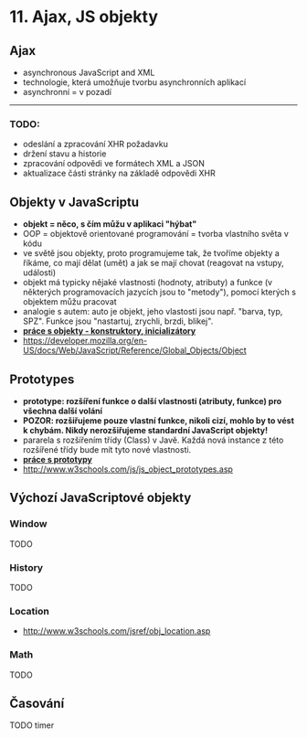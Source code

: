 # 11. Ajax, JS objekty

## Ajax

* asynchronous JavaScript and XML
* technologie, která umožňuje tvorbu asynchronních aplikací
* asynchronní = v pozadí




---

### TODO:
- odeslání a zpracování XHR požadavku
- držení stavu a historie
- zpracování odpovědi ve formátech XML a JSON
- aktualizace části stránky na základě odpovědi XHR




## Objekty v JavaScriptu

* **objekt = něco, s čím můžu v aplikaci "hýbat"**
* OOP = objektově orientované programování = tvorba vlastního světa v kódu
* ve světě jsou objekty, proto programujeme tak, že tvoříme objekty a říkáme, co mají dělat (umět) a jak se mají chovat (reagovat na vstupy, události)
* objekt má typicky nějaké vlastnosti (hodnoty, atributy) a funkce (v některých programovacích jazycích jsou to "metody"), pomocí kterých s objektem můžu pracovat
* analogie s autem: auto je objekt, jeho vlastosti jsou např. "barva, typ, SPZ". Funkce jsou "nastartuj, zrychli, brzdi, blikej".
* **[práce s objekty - konstruktory, inicializátory](./11-js-objects.html)**
* https://developer.mozilla.org/en-US/docs/Web/JavaScript/Reference/Global_Objects/Object


## Prototypes

* **prototype: rozšíření funkce o další vlastnosti (atributy, funkce) pro všechna další volání**
* **POZOR: rozšiřujeme pouze vlastní funkce, nikoli cizí, mohlo by to vést k chybám. Nikdy nerozšiřujeme standardní JavaScript objekty!**
* pararela s rozšířením třídy (Class) v Javě. Každá nová instance z této rozšířené třídy bude mít tyto nové vlastnosti.
* **[práce s prototypy](./11-js-prototypes.html)**
* http://www.w3schools.com/js/js_object_prototypes.asp


## Výchozí JavaScriptové objekty

### Window
TODO

### History
TODO

### Location
- http://www.w3schools.com/jsref/obj_location.asp

### Math
TODO

## Časování
TODO timer
